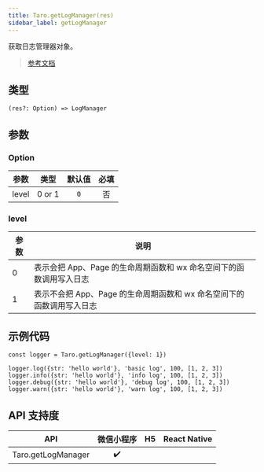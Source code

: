 ```yaml
---
title: Taro.getLogManager(res)
sidebar_label: getLogManager
---
```


获取日志管理器对象。

> [参考文档](https://developers.weixin.qq.com/miniprogram/dev/api/base/debug/wx.getLogManager.html)

## 类型

```tsx
(res?: Option) => LogManager
```

## 参数

### Option

| 参数 | 类型 | 默认值 | 必填 |
| --- | --- | :---: | :---: |
| level | 0 or 1 | `0` | 否 |

### level

| 参数 | 说明 |
| --- | --- |
| 0 | 表示会把 App、Page 的生命周期函数和 wx 命名空间下的函数调用写入日志 |
| 1 | 表示不会把 App、Page 的生命周期函数和 wx 命名空间下的函数调用写入日志 |

## 示例代码

```tsx
const logger = Taro.getLogManager({level: 1})

logger.log({str: 'hello world'}, 'basic log', 100, [1, 2, 3])
logger.info({str: 'hello world'}, 'info log', 100, [1, 2, 3])
logger.debug({str: 'hello world'}, 'debug log', 100, [1, 2, 3])
logger.warn({str: 'hello world'}, 'warn log', 100, [1, 2, 3])
```

## API 支持度

| API | 微信小程序 | H5 | React Native |
| :---: | :---: | :---: | :---: |
| Taro.getLogManager | ✔️ |  |  |
